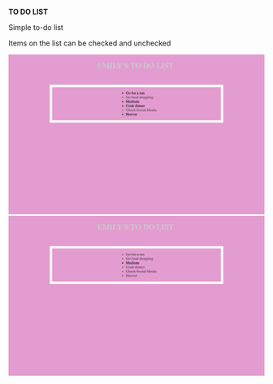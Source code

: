 **TO DO LIST**

Simple to-do list 

Items on the list can be checked and unchecked

![twoitemschecked](twoitemschecked.png)
![fiveitemschecked](fiveitemschecked.png)